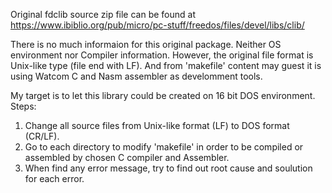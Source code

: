 Original fdclib source zip file can be found at https://www.ibiblio.org/pub/micro/pc-stuff/freedos/files/devel/libs/clib/

There is no much informaion for this original package. Neither OS environment nor Compiler information.
However, the original file format is Unix-like type (file end with LF). And from 'makefile' content may guest it is using Watcom C and Nasm assembler as develomment tools.

My target is to let this library could be created on 16 bit DOS environment.
Steps:
   1. Change all source files from Unix-like format (LF) to DOS format (CR/LF).
   2. Go to each directory to modify 'makefile' in order to be compiled or assembled by chosen C compiler and Assembler.
   3. When find any error message, try to find out root cause and soulution for each error.
